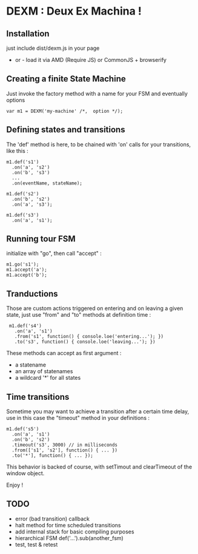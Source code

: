 
DEXM : Deux Ex Machina !
========================

Installation
------------

just include dist/dexm.js in your page
- or -
load it via AMD (Require JS) or CommonJS + browserify

Creating a finite State Machine
-------------------------------

Just invoke the factory method with a name for your FSM and eventually options

    var m1 = DEXM('my-machine' /*,  option */);

Defining states and transitions
-------------------------------

The 'def' method is here, to be chained with 'on' calls for your transitions, like this :

    m1.def('s1')
      .on('a', 's2')
      .on('b', 's3')
      ...
      .on(eventName, stateName);

    m1.def('s2')
      .on('b', 's2')
      .on('a', 's3');

    m1.def('s3')
      .on('a', 's1');

Running tour FSM
----------------

initialize with "go", then call "accept" :

    m1.go('s1');
    m1.accept('a');
    m1.accept('b');

Tranductions
------------

Those are custom actions triggered on entering and on leaving a given state, just use "from" and "to" methods at definition time :

     m1.def('s4')
       .on('a', 's1')
       .from('s1', function() { console.loe('entering...'); })
       .to('s3', function() { console.loe('leaving...'); })

These methods can accept as first argument :

* a statename
* an array of statenames
* a wildcard '*' for all states

Time transitions
----------------

Sometime you may want to achieve a transition after a certain time delay, use in this case the "timeout" method in your definitions :

    m1.def('s5')
      .on('a', 's1')
      .on('b', 's2')
      .timeout('s3', 3000) // in milliseconds
      .from(['s1', 's2'], function() { ... })
      .to('*'], function() { ... });

This behavior is backed of course, with setTimout and clearTimeout of the window object.

Enjoy !

TODO
----

* error (bad transition) callback
* halt method for time scheduled transitions
* add internal stack for basic compiling purposes
* hierarchical FSM def('...').sub(another_fsm)
* test, test & retest
